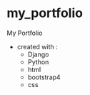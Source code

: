 # my_portfolio
My Portfolio 
- created with :
   - Django
   - Python
   - html
   - bootstrap4
   - css
